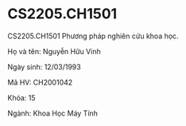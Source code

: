 # CS2205.CH1501

CS2205.CH1501 Phương pháp nghiên cứu khoa học.

Họ và tên: Nguyễn Hữu Vinh

Ngày sinh: 12/03/1993

Mã HV: CH2001042

Khóa: 15

Ngành: Khoa Học Máy Tính
